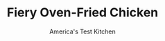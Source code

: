 ---
layout: ../../layouts/MarkdownPostLayout.astro
title: Fiery Oven-Fried Chicken
author: America's Test Kitchen
pubDate: 2023-03-15
description: "Crunchy-coated fried chicken is utterly irresistible, but it can be a real pain. We wanted to mimic the best of fried chicken with a minimum of fuss-and bake it, not fry it."
image_url: https://res.cloudinary.com/hksqkdlah/image/upload/ar_1:1,c_fill,dpr_2.0,f_auto,fl_lossy.progressive.strip_profile,g_faces:auto,q_auto:low,w_344/4357_sfs-cvr-ovenfriedchicken-319610
tags: ["Main Courses","Chicken","Light","Cook's Country TV"]
calories: 3231
protein: 20
carbohydrates: 13
fats: 
fiber: 
ingredients: ["2 cups, buttermilk","2 tablespoons, Dijon mustard","2 teaspoons, table salt","1 1/2 teaspoons, garlic powder","1 1/2 teaspoons, ground black pepper","1 tablespoon, hot pepper sauce","8 , split bone-in chicken breasts (10 to 12 ounces each), skin removed and ribs trimmed with kitchen shears","2 1/2 cups, crushed corn flakes","3/4 cup, fresh bread crumbs","1/2 teaspoon, chili powder","1/2 teaspoon, ground poultry seasoning","1/2 teaspoon, paprika","1/4 teaspoon, cayenne pepper","2 tablespoons, vegetable oil"]
serves: 8
time: ""
instructions: ["Whisk buttermilk, mustard, 2 teaspoons salt, 1 teaspoon garlic powder, 1 teaspoon black pepper, and hot sauce together in large bowl. Add chicken, turn to coat well, cover, and refrigerate at least 1 hour or overnight.","Adjust oven rack to upper-middle position and heat oven to 400 degrees. Line rimmed baking sheet with foil, set wire rack on sheet, and coat rack with nonstick cooking spray.","Gently toss corn flakes, bread crumbs, remaining 1/2 teaspoon garlic powder, remaining 1/2 teaspoon black pepper, chili powder, poultry seasoning, paprika, and cayenne in shallow dish until combined. Drizzle oil over crumbs and toss until well coated. Working with one piece at a time, remove chicken from marinade and dredge in crumb mixture, firmly pressing crumbs onto all sides of chicken. Place chicken on prepared rack, leaving 1/2 inch of space between each piece. Bake until chicken is deep golden brown, juices run clear, and instant-read thermometer inserted deep into breast away from bone registers 160 degrees, 35 to 45 minutes.","Make-Ahead Preparations:Want to serve Oven-Fried Chicken after work? Marinate the chicken in the buttermilk mixture and combine the dry ingredients in a zipper-lock bag (all but the oil) the night before or in the morning before heading out. When you come home, all you'll have to do is heat the oven, toss the crumb mixture with oil, coat the chicken, and bake."]
nutrition: ["403 mg Potassium","228 mg Phosphorus","100 mg Calcium","3 mg Iron","32 mg Magnesium","448 mg Sodium","3 mg Zinc","29 g Fat","6 mg Niacin (B3)","12 g Monounsaturated","5 g Polyunsaturated","3 mg Vitamin C","2 µg Vitamin D","88 mg Cholesterol","8 g Saturated","31 µg Folic acid","8 µg Folate (food)","4 g Sugars","1 µg Vitamin K","126 g Water","13 g Carbs","62 µg Folate equivalent (total)","20 g Protein","1 mg Vitamin E","59 µg Vitamin A","403 kcal Energy","3231 calories"]
notes: "To crush the corn flakes, place them inside a plastic bag and use a rolling pin to break them into pieces no smaller than 1/2 inch."
---